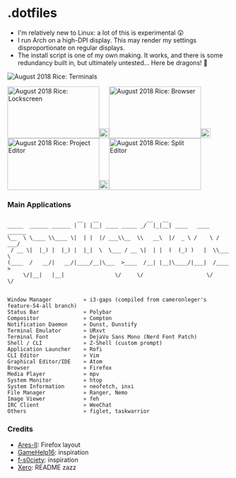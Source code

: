 # .dotfiles

* I'm relatively new to Linux: a lot of this is experimental :astonished:
* I run Arch on a high-DPI display. This may render my settings disproportionate on regular displays.
* The install script is one of my own making. It works, and there is some redundancy built in, but ultimately untested...
Here be dragons! :dragon_face:

![August 2018 Rice: Terminals](https://user-images.githubusercontent.com/28808441/43341696-9384f5a4-91e0-11e8-99e8-a9da34ce3482.png)

<img src="https://user-images.githubusercontent.com/28808441/43340751-9f702440-91dd-11e8-9c57-046f975ed1dd.png" alt="August 2018 Rice: Lockscreen" width="208" height="117" /><img src="https://upload.wikimedia.org/wikipedia/commons/c/ca/1x1.png" width="22" height="22" /><img src="https://user-images.githubusercontent.com/28808441/43340752-9f9d01f4-91dd-11e8-9594-f28f0e448c7c.png" alt="August 2018 Rice: Browser" width="208" height="117" /><img src="https://upload.wikimedia.org/wikipedia/commons/c/ca/1x1.png" width="22" height="22" /><img src="https://user-images.githubusercontent.com/28808441/43340753-9fc291e4-91dd-11e8-9ba1-c576ec4b0fc9.png" alt="August 2018 Rice: Project Editor" width="208" height="117" /><img src="https://upload.wikimedia.org/wikipedia/commons/c/ca/1x1.png" width="22" height="22" /><img src="https://user-images.githubusercontent.com/28808441/43340754-9fe479d0-91dd-11e8-98bd-6f8f7cf9c4b4.png" alt="August 2018 Rice: Split Editor" width="208" height="117" />
<!-- Move this above screenshots without title -->
<!-- #### Notes and Disclaimers -->

### Main Applications
```
                      __   __               __   __                      
_____  ______ ______ |  | |__| ____ _____ _/  |_|__| ____   ____   ______
\__  \ \____ \\____ \|  | |  |/ ___\\__  \\   __\  |/  _ \ /    \ /  ___/
 / __ \|  |_) |  |_) |  |_|  \  \___ / __ \|  | |  (  (_) )   |  \\___ \
(____  /   __/|   __/|____/__|\___  >____  /__| |__|\____/|___|  /____  >
     \/|__|   |__|                \/     \/                    \/     \/


Window Manager          » i3-gaps (compiled from cameronleger's feature-54-all branch)
Status Bar              » Polybar
Compositor              » Compton
Notification Daemon     » Dunst, Dunstify
Terminal Emulator       » URxvt
Terminal Font           » DejaVu Sans Mono (Nerd Font Patch)
Shell / CLI             » Z-Shell (custom prompt)
Application Launcher    » Rofi
CLI Editor              » Vim
Graphical Editor/IDE    » Atom
Browser                 » Firefox
Media Player            » mpv
System Monitor          » htop
System Information      » neofetch, inxi
File Manager            » Ranger, Nemo
Image Viewer            » feh
IRC Client              » WeeChat
Others                  » figlet, taskwarrior
```

<!-- keybinds, notes on functionality (ctrl-t) -->

### Credits
* [Ares-II](https://github.com/Ares-II/Dotfiles): Firefox layout
* [GameHelp16](https://www.reddit.com/r/unixporn/comments/5tffxu/bspwm_polybar_trying_to_get_a_modern_look/): inspiration
* [f-s0ciety](https://www.deviantart.com/f-s0ciety): inspiration
* [Xero](https://github.com/xero/dotfiles): README zazz
